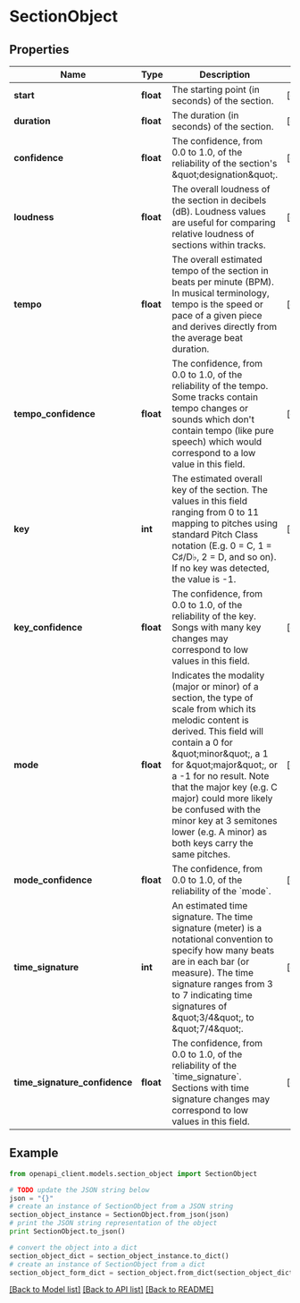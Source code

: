 # SectionObject


## Properties
Name | Type | Description | Notes
------------ | ------------- | ------------- | -------------
**start** | **float** | The starting point (in seconds) of the section. | [optional] 
**duration** | **float** | The duration (in seconds) of the section. | [optional] 
**confidence** | **float** | The confidence, from 0.0 to 1.0, of the reliability of the section&#39;s \&quot;designation\&quot;. | [optional] 
**loudness** | **float** | The overall loudness of the section in decibels (dB). Loudness values are useful for comparing relative loudness of sections within tracks. | [optional] 
**tempo** | **float** | The overall estimated tempo of the section in beats per minute (BPM). In musical terminology, tempo is the speed or pace of a given piece and derives directly from the average beat duration. | [optional] 
**tempo_confidence** | **float** | The confidence, from 0.0 to 1.0, of the reliability of the tempo. Some tracks contain tempo changes or sounds which don&#39;t contain tempo (like pure speech) which would correspond to a low value in this field. | [optional] 
**key** | **int** | The estimated overall key of the section. The values in this field ranging from 0 to 11 mapping to pitches using standard Pitch Class notation (E.g. 0 &#x3D; C, 1 &#x3D; C♯/D♭, 2 &#x3D; D, and so on). If no key was detected, the value is -1. | [optional] 
**key_confidence** | **float** | The confidence, from 0.0 to 1.0, of the reliability of the key. Songs with many key changes may correspond to low values in this field. | [optional] 
**mode** | **float** | Indicates the modality (major or minor) of a section, the type of scale from which its melodic content is derived. This field will contain a 0 for \&quot;minor\&quot;, a 1 for \&quot;major\&quot;, or a -1 for no result. Note that the major key (e.g. C major) could more likely be confused with the minor key at 3 semitones lower (e.g. A minor) as both keys carry the same pitches. | [optional] 
**mode_confidence** | **float** | The confidence, from 0.0 to 1.0, of the reliability of the &#x60;mode&#x60;. | [optional] 
**time_signature** | **int** | An estimated time signature. The time signature (meter) is a notational convention to specify how many beats are in each bar (or measure). The time signature ranges from 3 to 7 indicating time signatures of \&quot;3/4\&quot;, to \&quot;7/4\&quot;. | [optional] 
**time_signature_confidence** | **float** | The confidence, from 0.0 to 1.0, of the reliability of the &#x60;time_signature&#x60;. Sections with time signature changes may correspond to low values in this field. | [optional] 

## Example

```python
from openapi_client.models.section_object import SectionObject

# TODO update the JSON string below
json = "{}"
# create an instance of SectionObject from a JSON string
section_object_instance = SectionObject.from_json(json)
# print the JSON string representation of the object
print SectionObject.to_json()

# convert the object into a dict
section_object_dict = section_object_instance.to_dict()
# create an instance of SectionObject from a dict
section_object_form_dict = section_object.from_dict(section_object_dict)
```
[[Back to Model list]](../README.md#documentation-for-models) [[Back to API list]](../README.md#documentation-for-api-endpoints) [[Back to README]](../README.md)


